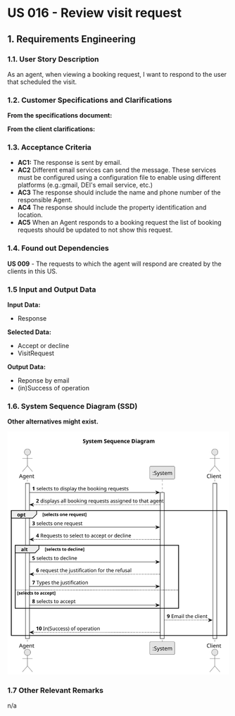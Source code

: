 # US 016 - Review visit request

## 1. Requirements Engineering


### 1.1. User Story Description
As an agent, when viewing a booking request, I want to respond to the user that scheduled the visit.


### 1.2. Customer Specifications and Clarifications 


**From the specifications document:**


**From the client clarifications:**


### 1.3. Acceptance Criteria


* **AC1:** The response is sent by email.
* **AC2** Different email services can send the message. These services must be configured using a configuration file to enable using different platforms (e.g.:gmail, DEI's email service, etc.)
* **AC3** The response should include the name and phone number of the responsible Agent.
* **AC4** The response should include the property identification and location.
* **AC5** When an Agent responds to a booking request the list of booking requests should be updated to not show this request.


### 1.4. Found out Dependencies


**US 009** - The requests to which the agent will respond are created by the clients in this US. 


### 1.5 Input and Output Data

**Input Data:** 
* Response

**Selected Data:**

* Accept or decline
* VisitRequest


**Output Data:**

* Reponse by email 
* (in)Success of operation

### 1.6. System Sequence Diagram (SSD)

**Other alternatives might exist.**

![System Sequence Diagram](svg/us016-system-sequence-diagram.svg)

### 1.7 Other Relevant Remarks

n/a